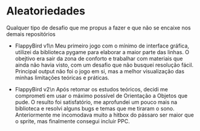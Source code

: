 # Aleatoriedades
Qualquer tipo de desafio que me propus a fazer e que não se encaixe nos demais repositórios

* FlappyBird v1\n
Meu primeiro jogo com o mínimo de interface gráfica, utilizei da biblioteca pygame para elaborar a maior parte das linhas.
O obejtivo era sair da zona de conforto e trabalhar com materiais que ainda não havia visto, com um desafio que não busquei resolução fácil.
Principal output não foi o jogo em si, mas a melhor visualização das minhas limitações teóricas e práticas.

* FlappyBird v2\n
Após retomar os estudos teóricos, decidi me comprometi em usar o máximo possível de Orientação a Objetos que pude.
O resulto foi satisfatório, me aprofundei um pouco mais na biblioteca e resolvi alguns bugs e temas que me tiraram o sono.
Anteriormente me incomodava muito a hitbox do pássaro ser maior que o sprite, mas finalmente consegui incluir PPC.
